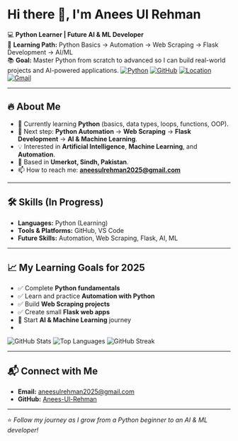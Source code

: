 # Hi there 👋, I'm Anees Ul Rehman

💻 **Python Learner | Future AI & ML Developer**  
🚀 **Learning Path:** Python Basics → Automation → Web Scraping → Flask Development → AI/ML  
📚 **Goal:** Master Python from scratch to advanced so I can build real-world projects and AI-powered applications.
[![Python](https://img.shields.io/badge/Python-Learning-blue?logo=python)](https://www.python.org)
[![GitHub](https://img.shields.io/badge/GitHub-Profile-black?logo=github)](https://github.com/Anees-Ul-Rehman)
[![Location](https://img.shields.io/badge/Location-Umerkot-green?logo=google-maps)](https://www.google.com/maps/place/Umerkot)
[![Gmail](https://img.shields.io/badge/Email-aneesulrehman2025@gmail.com-red?logo=gmail)](mailto:aneesulrehman2025@gmail.com)


---

## 🔥 About Me
- 🌱 Currently learning **Python** (basics, data types, loops, functions, OOP).
- 🎯 Next step: **Python Automation** → **Web Scraping** → **Flask Development** → **AI & Machine Learning**.
- 💡 Interested in **Artificial Intelligence**, **Machine Learning**, and **Automation**.
- 📍 Based in **Umerkot, Sindh, Pakistan**.
- 📫 How to reach me: **aneesulrehman2025@gmail.com**

---

## 🛠 Skills (In Progress)
- **Languages:** Python (Learning)
- **Tools & Platforms:** GitHub, VS Code
- **Future Skills:** Automation, Web Scraping, Flask, AI, ML

---

## 📈 My Learning Goals for 2025
- ✅ Complete **Python fundamentals**
- ✅ Learn and practice **Automation with Python**
- ✅ Build **Web Scraping projects**
- ✅ Create small **Flask web apps**
- 🚀 Start **AI & Machine Learning** journey
- <br>
![GitHub Stats](https://github-readme-stats.vercel.app/api?username=Anees-Ul-Rehman&show_icons=true&theme=tokyonight)
![Top Languages](https://github-readme-stats.vercel.app/api/top-langs/?username=Anees-Ul-Rehman&layout=compact&theme=tokyonight)
![GitHub Streak](https://streak-stats.demolab.com?user=Anees-Ul-Rehman&theme=tokyonight)

---

## 📬 Connect with Me
- **Email:** [aneesulrehman2025@gmail.com](mailto:aneesulrehman2025@gmail.com)
- **GitHub:** [Anees-Ul-Rehman](https://github.com/Anees-Ul-Rehman)

--- 
⭐ *Follow my journey as I grow from a Python beginner to an AI & ML developer!*
